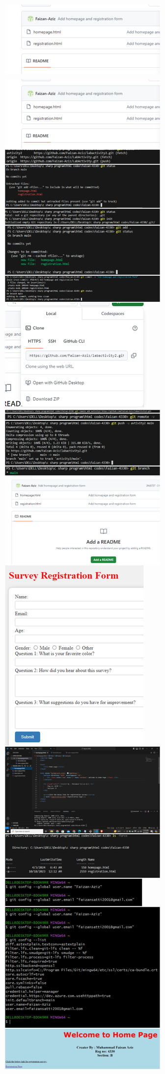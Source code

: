 ![alt text](<new output.PNG>)

![alt text](<new output-1.PNG>)
 ![alt text](<output of step no 8 i used the labactivity2.get repo-1.PNG>)
  ![alt text](<step 3 done as you see repo is now .git it will also untracked the files status show-1.PNG>) ![alt text](<step no 2 to make a .git repo to FAIZAN-4330 to chaeck the status-1.PNG>) ![alt text](<step no 4 add all the file and the status of the files change to unstage-1.PNG>) ![alt text](<step no 5 now i commit all the files and the status is now nothing to commit , working tree clean-1.PNG>) ![alt text](<step no 6 now the work on git is done move to git hub and made a repo on it i made a LabActivity name repo-1.PNG>) ![alt text](<step no 7 now i add the remote repo which i copy-1.PNG>) ![alt text](<step no 8 you can also verify the remote repo-1.PNG>) ![alt text](<step no 9 now push into the branch main-1.PNG>) ![alt text](<step no 10 you can aslo see on which branch you are working right now (2)-1.PNG>) ![alt text](<step no 11  now as you can see our files success fully uploaded from git to github.-1.PNG>) ![alt text](<survey page-1.PNG>) ![alt text](<working in-1.PNG>) ![alt text](<first to see all files status inculding hidden that it is .git file or not-1.PNG>) ![alt text](<git configuration name and email-1.PNG>) ![alt text](<gitconfiguration to set name and email-1.PNG>) ![alt text](<login page-1.PNG>)